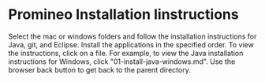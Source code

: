 # Promineo Installation Iinstructions

Select the mac or windows folders and follow the installation instructions for Java, git, and Eclipse. Install the applications in the specified order. To view the instructions, click on a file. For example, to view the Java installation instructions for Windows, click "01-install-java-windows.md". Use the browser back button to get back to the parent directory.
